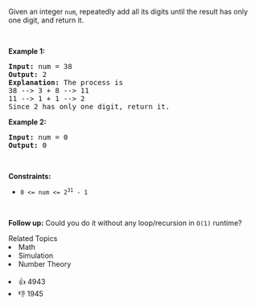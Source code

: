 <p>Given an integer <code>num</code>, repeatedly add all its digits until the result has only one digit, and return it.</p>

<p>&nbsp;</p> 
<p><strong class="example">Example 1:</strong></p>

<pre>
<strong>Input:</strong> num = 38
<strong>Output:</strong> 2
<strong>Explanation:</strong> The process is
38 --&gt; 3 + 8 --&gt; 11
11 --&gt; 1 + 1 --&gt; 2 
Since 2 has only one digit, return it.
</pre>

<p><strong class="example">Example 2:</strong></p>

<pre>
<strong>Input:</strong> num = 0
<strong>Output:</strong> 0
</pre>

<p>&nbsp;</p> 
<p><strong>Constraints:</strong></p>

<ul> 
 <li><code>0 &lt;= num &lt;= 2<sup>31</sup> - 1</code></li> 
</ul>

<p>&nbsp;</p> 
<p><strong>Follow up:</strong> Could you do it without any loop/recursion in <code>O(1)</code> runtime?</p>

<div><div>Related Topics</div><div><li>Math</li><li>Simulation</li><li>Number Theory</li></div></div><br><div><li>👍 4943</li><li>👎 1945</li></div>